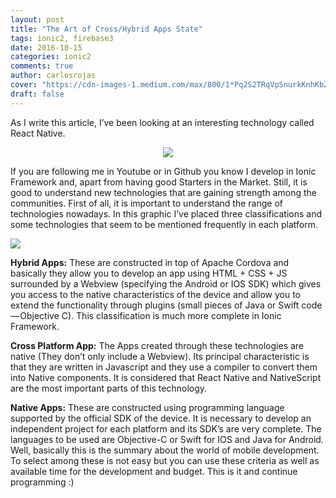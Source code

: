 ```yaml
---
layout: post
title: "The Art of Cross/Hybrid Apps State"
tags: ionic2, firebase3
date: 2016-10-15
categories: ionic2
comments: true
author: carlosrojas
cover: "https://cdn-images-1.medium.com/max/800/1*Pq2S2TRqVpSnurkKnhKbZw.png"
draft: false
---
```


As I write this article, I’ve been looking at an interesting technology called React Native.

<div align="center"><img src="http://i.giphy.com/IUp9WRHyCwUEg.gif" class="img-responsive" /></div>

If you are following me in Youtube or in Github you know I develop in Ionic Framework and, apart from having good Starters in the Market. Still, it is good to understand new technologies that are gaining strength among the communities.
First of all, it is important to understand the range of technologies nowadays. In this graphic I’ve placed three classifications and some technologies that seem to be mentioned frequently in each platform.

<img src="https://cdn-images-1.medium.com/max/800/1*Pq2S2TRqVpSnurkKnhKbZw.png" class="img-responsive">

**Hybrid Apps:** These are constructed in top of Apache Cordova and basically they allow you to develop an app using HTML + CSS + JS surrounded by a Webview (specifying the Android or IOS SDK) which gives you access to the native characteristics of the device and allow you to extend the functionality through plugins (small pieces of Java or Swift code — Objective C). This classification is much more complete in Ionic Framework.

**Cross Platform App:** The Apps created through these technologies are native (They don’t only include a Webview). Its principal characteristic is that they are written in Javascript and they use a compiler to convert them into Native components. It is considered that React Native and NativeScript are the most important parts of this technology.

**Native Apps:** These are constructed using programming language supported by the official SDK of the device. It is necessary to develop an independent project for each platform and its SDK’s are very complete. The languages to be used are Objective-C or Swift for IOS and Java for Android.
Well, basically this is the summary about the world of mobile development. To select among these is not easy but you can use these criteria as well as available time for the development and budget.
This is it and continue programming :)